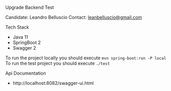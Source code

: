 Upgrade Backend Test

Candidate: Leandro Belluscio
Contact: leanbelluscio@gmail.com

Tech Stack
- Java 11
- SpringBoot 2
- Swagger 2

To run the project locally you should execute `mvn spring-boot:run -P local` 
To run the test project you should execute `./test` 


Api Documentation
- http://localhost:8082/swagger-ui.html


